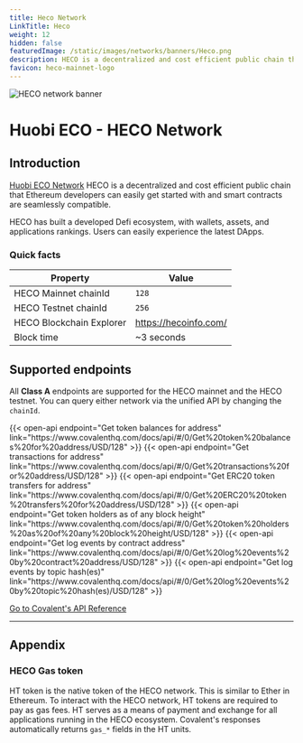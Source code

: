 ```yaml
---
title: Heco Network
LinkTitle: Heco
weight: 12
hidden: false
featuredImage: /static/images/networks/banners/Heco.png
description: HECO is a decentralized and cost efficient public chain that Ethereum developers can easily get started with and smart contracts are seamlessly compatible.
favicon: heco-mainnet-logo
---
```


![HECO network banner](/static/images/networks/banners/Heco.png)

# Huobi ECO - HECO Network

## Introduction

[Huobi ECO Network](https://www.hecochain.com/en-us/) HECO is a decentralized and cost efficient public chain that Ethereum developers can easily get started with and smart contracts are seamlessly compatible.

HECO has built a developed Defi ecosystem, with wallets, assets, and applications rankings. Users can easily experience the latest DApps.

### Quick facts

<TableWrap>

|Property|Value|
|---|---|
|HECO Mainnet chainId|`128`|
|HECO Testnet chainId|`256`|
|HECO Blockchain Explorer|https://hecoinfo.com/|
|Block time|~3 seconds|

</TableWrap>


## Supported endpoints

<Aside>

All __Class A__ endpoints are supported for the HECO mainnet and the HECO testnet. You can query either network via the unified API by changing the `chainId`.

</Aside>

<div>
  {{< open-api
      endpoint="Get token balances for address"
      link="https://www.covalenthq.com/docs/api/#/0/Get%20token%20balances%20for%20address/USD/128"
  >}}
    {{< open-api
      endpoint="Get transactions for address"
      link="https://www.covalenthq.com/docs/api/#/0/Get%20transactions%20for%20address/USD/128"
  >}}
    {{< open-api
      endpoint="Get ERC20 token transfers for address"
      link="https://www.covalenthq.com/docs/api/#/0/Get%20ERC20%20token%20transfers%20for%20address/USD/128"
  >}}
      {{< open-api
      endpoint="Get token holders as of any block height"
      link="https://www.covalenthq.com/docs/api/#/0/Get%20token%20holders%20as%20of%20any%20block%20height/USD/128"
  >}}
      {{< open-api
      endpoint="Get log events by contract address"
      link="https://www.covalenthq.com/docs/api/#/0/Get%20log%20events%20by%20contract%20address/USD/128"
  >}}
      {{< open-api
      endpoint="Get log events by topic hash(es)"
      link="https://www.covalenthq.com/docs/api/#/0/Get%20log%20events%20by%20topic%20hash(es)/USD/128"
  >}}
</div>



<a target="_blank" class="Button Button-is-docs-primary" href="https://www.covalenthq.com/docs/api/">Go to Covalent's API Reference</a>

--- 


## Appendix


### HECO Gas token

HT token is the native token of the HECO network. This is similar to Ether in Ethereum. To interact with the HECO network, HT tokens are required to pay as gas fees. HT serves as a means of payment and exchange for all applications running in the HECO ecosystem. Covalent's  responses automatically returns `gas_*` fields in the HT units.
